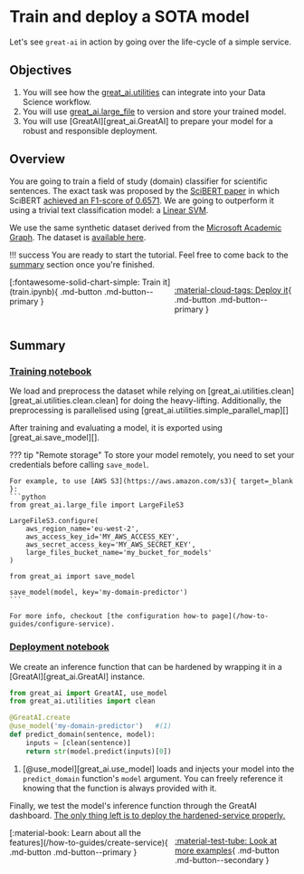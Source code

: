 # Train and deploy a SOTA model

Let's see `great-ai` in action by going over the life-cycle of a simple service.

## Objectives

1. You will see how the [great_ai.utilities](/reference/utilities) can integrate into your Data Science workflow.
2. You will use [great_ai.large_file](/reference/large_file) to version and store your trained model.
3. You will use [GreatAI][great_ai.GreatAI] to prepare your model for a robust and responsible deployment.

## Overview

You are going to train a field of study (domain) classifier for scientific sentences. The exact task was proposed by the [SciBERT paper](https://arxiv.org/abs/1903.10676) in which SciBERT [achieved an F1-score of 0.6571](https://paperswithcode.com/sota/sentence-classification-on-paper-field). We are going to outperform it using a trivial text classification model: a [Linear SVM](https://scikit-learn.org/stable/modules/generated/sklearn.svm.LinearSVC.html).

We use the same synthetic dataset derived from the [Microsoft Academic Graph](https://www.microsoft.com/en-us/research/project/microsoft-academic-graph/). The dataset is [available here](https://github.com/allenai/scibert/tree/master/data/text_classification/mag).

!!! success
    You are ready to start the tutorial. Feel free to come back to the [summary](#summary) section once you're finished.

<div style="display: flex; justify-content: space-evenly;" markdown>
[:fontawesome-solid-chart-simple: Train it](train.ipynb){ .md-button .md-button--primary }

[:material-cloud-tags: Deploy it](deploy.ipynb){ .md-button .md-button--primary }
</div>

## Summary

### [Training notebook](train.ipynb)

We load and preprocess the dataset while relying on [great_ai.utilities.clean][great_ai.utilities.clean.clean] for doing the heavy-lifting. Additionally, the preprocessing is parallelised using [great_ai.utilities.simple_parallel_map][]

After training and evaluating a model, it is exported using [great_ai.save_model][].

??? tip "Remote storage"
    To store your model remotely, you need to set your credentials before calling `save_model`.

    For example, to use [AWS S3](https://aws.amazon.com/s3){ target=_blank }:
    ```python
    from great_ai.large_file import LargeFileS3

    LargeFileS3.configure(
        aws_region_name='eu-west-2',
        aws_access_key_id='MY_AWS_ACCESS_KEY',
        aws_secret_access_key='MY_AWS_SECRET_KEY',
        large_files_bucket_name='my_bucket_for_models'
    )

    from great_ai import save_model

    save_model(model, key='my-domain-predictor')
    ```

    For more info, checkout [the configuration how-to page](/how-to-guides/configure-service).

### [Deployment notebook](deploy.ipynb)

We create an inference function that can be hardened by wrapping it in a [GreatAI][great_ai.GreatAI] instance.

```python
from great_ai import GreatAI, use_model
from great_ai.utilities import clean

@GreatAI.create
@use_model('my-domain-predictor')   #(1)
def predict_domain(sentence, model):
    inputs = [clean(sentence)]
    return str(model.predict(inputs)[0])
```

1.  [@use_model][great_ai.use_model] loads and injects your model into the `predict_domain` function's `model` argument.
    You can freely reference it knowing that the function is always provided with it.

Finally, we test the model's inference function through the GreatAI dashboard. [The only thing left is to deploy the hardened-service properly.](/how-to-guides/use-service)

<div style="display: flex; justify-content: center;" markdown>  
[:material-book: Learn about all the features](/how-to-guides/create-service){ .md-button .md-button--primary }

[:material-test-tube: Look at more examples](/examples/simple/data){ .md-button .md-button--secondary }
</div>
